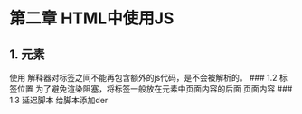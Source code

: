 # 第二章 HTML中使用JS
## 1. <scipt>元素
  使用<script>向HTML中插入JS
  其属性有async,charset,defer,language,src,type共6种
### 1.1 使用方式
  #### 1.1.1 直接嵌入（为script指定type属性）
  <scipt type="text/javascript">
    function sayHi() {
      alert("Hi");
    }
  </script>
  解释器对<script>中的所有代码求值完毕之前，页面中的其他内容不会被浏览器加载或显示
  #### 1.1.2 外部文件
  给script指定src属性。但是一旦使用了src，那么<script>和</script>标签之间不能再包含额外的js代码，是不会被解析的。
### 1.2 标签位置
  为了避免渲染阻塞，将标签一般放在<body>元素中页面内容的后面
  <body>
    页面内容
    <script>...</script>
  </body>
### 1.3 延迟脚本
  给脚本添加der
